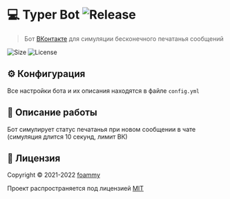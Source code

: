 # 💻 Typer Bot ![Release](https://img.shields.io/github/v/release/foammys/typer)

> Бот [ВКонтакте](https://vk.com) для симуляции бесконечного печатанья сообщений

![Size](https://img.shields.io/github/repo-size/foammys/typer)
![License](https://img.shields.io/github/license/foammys/typer)

## ⚙ Конфигурация

Все настройки бота и их описания находятся в файле `config.yml`

## 💾 Описание работы

Бот симулирует статус печатанья при новом сообщении в чате (симуляция длится 10 секунд, лимит ВК)

## 📄 Лицензия

Copyright © 2021-2022 [foammy](https://github.com/foammys)

Проект распространяется под лицензией [MIT](license)
